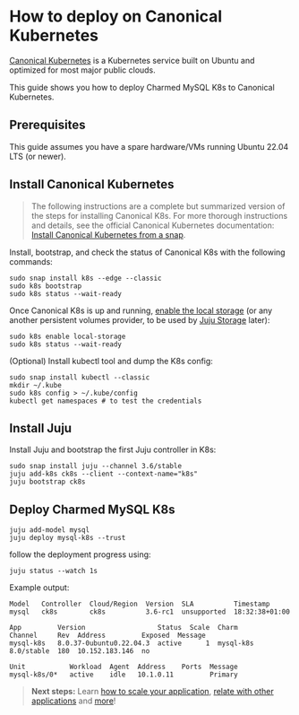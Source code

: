 # How to deploy on Canonical Kubernetes

[Canonical Kubernetes](https://ubuntu.com/kubernetes) is a Kubernetes service built on Ubuntu and optimized for most major public clouds. 

This guide shows you how to deploy Charmed MySQL K8s to Canonical Kubernetes.

## Prerequisites

This guide assumes you have a spare hardware/VMs running Ubuntu 22.04 LTS (or newer). 

## Install Canonical Kubernetes

>The following instructions are a complete but summarized version of the steps for installing Canonical K8s. For more thorough instructions and details, see the official Canonical Kubernetes documentation: [Install Canonical Kubernetes from a snap](https://documentation.ubuntu.com/canonical-kubernetes/latest/src/snap/howto/install/snap/).

Install, bootstrap, and check the status of Canonical K8s with the following commands:
```shell
sudo snap install k8s --edge --classic
sudo k8s bootstrap
sudo k8s status --wait-ready
```

Once Canonical K8s is up and running, [enable the local storage](https://documentation.ubuntu.com/canonical-kubernetes/latest/snap/tutorial/getting-started/#enable-local-storage) (or any another persistent volumes provider, to be used by [Juju Storage](https://juju.is/docs/juju/storage) later):
```shell
sudo k8s enable local-storage
sudo k8s status --wait-ready
```

(Optional) Install kubectl tool and dump the K8s config:
```shell
sudo snap install kubectl --classic
mkdir ~/.kube
sudo k8s config > ~/.kube/config
kubectl get namespaces # to test the credentials
```

## Install Juju

Install Juju and bootstrap the first Juju controller in K8s:
```shell
sudo snap install juju --channel 3.6/stable
juju add-k8s ck8s --client --context-name="k8s"
juju bootstrap ck8s
```

## Deploy Charmed MySQL K8s

```shell
juju add-model mysql
juju deploy mysql-k8s --trust
```

follow the deployment progress using:
```shell
juju status --watch 1s
```

Example output:
```shell
Model   Controller  Cloud/Region  Version  SLA          Timestamp
mysql   ck8s        ck8s          3.6-rc1  unsupported  18:32:38+01:00

App         Version                  Status  Scale  Charm           Channel     Rev  Address         Exposed  Message
mysql-k8s   8.0.37-0ubuntu0.22.04.3  active      1  mysql-k8s       8.0/stable  180  10.152.183.146  no       

Unit           Workload  Agent  Address    Ports  Message
mysql-k8s/0*   active    idle   10.1.0.11         Primary
```

>**Next steps:** Learn [how to scale your application](/tutorial/3-scale-replicas), [relate with other applications](/tutorial/5-integrate-applications) and [more](/tutorial/index)!

